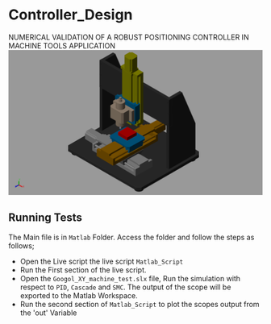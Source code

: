 # Controller_Design
NUMERICAL VALIDATION OF A ROBUST POSITIONING CONTROLLER IN MACHINE TOOLS APPLICATION
![Image](./[00]_Misc/image.png)


## Running Tests

The Main file is in `Matlab` Folder. Access the folder and follow the steps as follows;

- Open the Live script the live script `Matlab_Script`
- Run the First section of the live script.
- Open the `Googol_XY_machine_test.slx` file, Run the simulation with respect to `PID`, `Cascade` and `SMC`. The output of the scope will be exported to the Matlab Workspace.
- Run the second section of `Matlab_Script` to plot the scopes output  from the 'out' Variable

